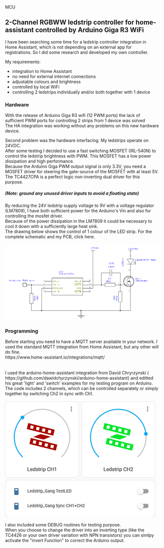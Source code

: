 MCU<H2>2-Channel RGBWW ledstrip controller for home-assistant controlled by Arduino Giga R3 WiFi</H2>

I have been searching some time for a ledstrip controller integration in Home Assistant, which is not depending on an external app for registrations.
So I did some research and developed my own controller.<BR>

My requirements:
- integration to Home Assistant
- no need for external internet connections
- adjustable colours and brightness
- controlled by local WiFi
- controlling 2 ledstrips individually and/or both together with 1 device

<H3>Hardware</H3>
With the release of Arduino Giga R3 wifi (12 PWM ports) the lack of sufficient PWM ports for controlling 2 strips from 1 device was solved<BR>
The HA integration was working without any problems on this new hardware device.<BR>

Second problem was the hardware interfacing. My ledstrips operate on 24VDC.<BR>
After some testing I decided to use a fast switching MOSFET (IRL-540N) to control the ledstrip brightness with PWM.
This MOSFET has a low power dissipation and high performance.<BR>
Because the Arduino Giga PWM output signal is only 3.3V, you need a MOSFET driver for steering the gate-source of the MOSFET with at least 5V.<BR>
The TC4427CPA is a perfect logic non-inverting dual driver for this purpose.<BR>
<H5>(Note:  ground any unused driver inputs to avoid a floating state)</H5>
By reducing the 24V ledstrip supply voltage to 9V with a voltage regulator (LM7809), I have both sufficient power for the Arduino's Vin and also for controlling the mosfet driver.<BR>
Because of the power dissipation in the LM7809 it could be necessary to cool it down with a sufficiently large heat sink.<BR>
The drawing below shows the control of 1 colour of the LED strip. For the complete schematic and my PCB, <ahref >click here</ahref>.<BR>

<BR>
<img src="extras/Schema.png"> 
<BR>

<H3>Programming</H3>
Before starting you need to have a MQTT server available in your network. I used the standard MQTT integration from Home Assistant, but any other will do fine.<BR>
https://www.home-assistant.io/integrations/mqtt/<BR>
<BR>
<BR>
I used the arduino-home-assistant integration from David Chryrzynski ( https://github.com/dawidchyrzynski/arduino-home-assistant)
and editted his great 'light' and 'switch' examples for my testing program on Arduino.<BR>
The code includes 2 channels, which can be controlled separately or simply together by switching Ch2 in sync with Ch1.<BR>

<BR>
<img src="extras/HA dashboard.png">
<BR>

I also included some DEBUG routines for testing purpose.<BR>
When you choose to change the driver into an inverting type (like the TC4426 or your own driver variation with NPN transistors) you can simlpy activate the "invert Function" to correct the Arduino output.<BR>
